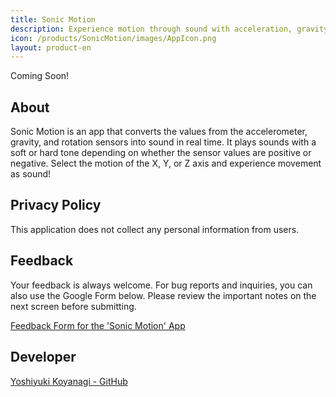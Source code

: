 ```yaml
---
title: Sonic Motion
description: Experience motion through sound with acceleration, gravity, and rotation!
icon: /products/SonicMotion/images/AppIcon.png
layout: product-en
---
```

Coming Soon!

## About

Sonic Motion is an app that converts the values from the accelerometer, gravity, and rotation sensors into sound in real time. It plays sounds with a soft or hard tone depending on whether the sensor values are positive or negative. Select the motion of the X, Y, or Z axis and experience movement as sound!

## Privacy Policy

This application does not collect any personal information from users.

## Feedback

Your feedback is always welcome. For bug reports and inquiries, you can also use the Google Form below. Please review the important notes on the next screen before submitting.

[Feedback Form for the 'Sonic Motion' App](https://docs.google.com/forms/d/e/1FAIpQLSf-4l0EPrPw0COkxzXqek04OLlK5hKXaK6Aty36TbI9U-nQhQ/viewform?usp=sf_link)

## Developer

[Yoshiyuki Koyanagi - GitHub](https://github.com/moutend)
